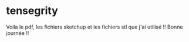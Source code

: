 # tensegrity
Voila le pdf, les fichiers sketchup et les fichiers stl que j'ai utilisé !!
Bonne journée !!
